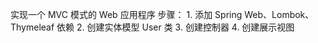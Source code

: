 实现一个 MVC 模式的 Web 应用程序
步骤：
    1. 添加 Spring Web、Lombok、Thymeleaf 依赖
    2. 创建实体模型 User 类
    3. 创建控制器
    4. 创建展示视图